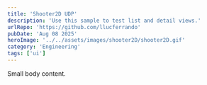 ```yaml
---
title: 'Shooter2D UDP'
description: 'Use this sample to test list and detail views.'
urlRepo: 'https://github.com/llucferrando'
pubDate: 'Aug 08 2025'
heroImage: '../../assets/images/shooter2D/shooter2D.gif'
category: 'Engineering'
tags: ['ui']
---
```


Small body content.


